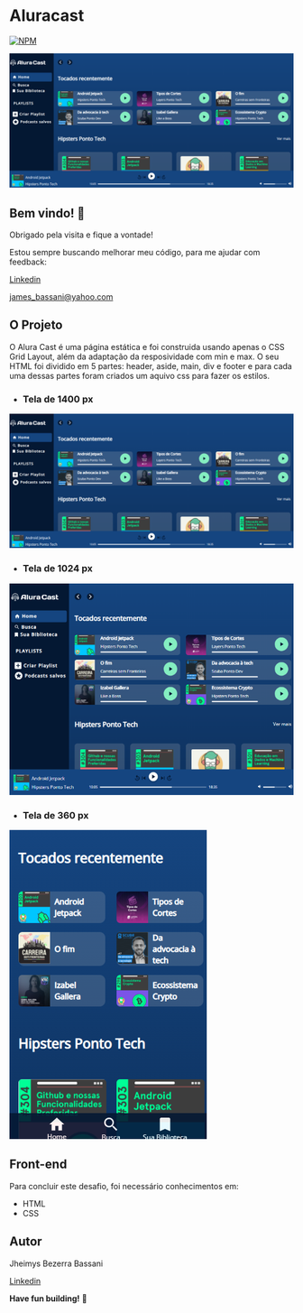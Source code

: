 # Aluracast

[![NPM](https://img.shields.io/npm/l/react)](https://github.com/Jheimys/Electronic_battery/blob/master/LICENCE)

![alura1](https://github.com/Jheimys/assets/blob/master/aluraCast1.png)



## Bem vindo! 👋

Obrigado pela visita e fique a vontade!

Estou sempre buscando melhorar meu código, para me ajudar com feedback:

[Linkedin](https://www.linkedin.com/in/jheimys/)

james_bassani@yahoo.com

## O Projeto

O Alura Cast é uma página estática e foi construida usando apenas o CSS Grid Layout, além da adaptação da resposividade com min e max.
O seu HTML foi dividido em 5 partes: header, aside, main, div e footer e para cada uma dessas partes foram criados um aquivo css para fazer os estilos.

- ### Tela de 1400 px
![alura1](https://github.com/Jheimys/assets/blob/master/aluraCast1.png)

- ### Tela de 1024 px
![alura2](https://github.com/Jheimys/assets/blob/master/aluraCast2.png)

- ### Tela de 360 px
![alura2](https://github.com/Jheimys/assets/blob/master/aluraCast3.png)

## Front-end

Para concluir este desafio, foi necessário conhecimentos em:

- HTML
- CSS

## Autor

Jheimys Bezerra Bassani

[Linkedin](https://www.linkedin.com/in/jheimys/)

**Have fun building!** 🚀
